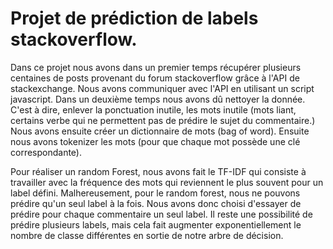 # Projet de prédiction de labels stackoverflow.

Dans ce projet nous avons dans un premier temps récupérer plusieurs centaines de posts provenant du forum stackoverflow grâce à l'API de stackexchange. Nous avons communiquer avec l'API en utilisant un script javascript.
Dans un deuxième temps nous avons dû nettoyer la donnée. C'est à dire, enlever la ponctuation inutile, les mots inutile (mots liant, certains verbe qui ne permettent pas de prédire le sujet du commentaire.)
Nous avons ensuite créer un dictionnaire de mots (bag of word). Ensuite nous avons tokenizer les mots (pour que chaque mot possède une clé correspondante).

Pour réaliser un random Forest, nous avons fait le TF-IDF qui consiste à travailler avec la fréquence des mots qui reviennent le plus souvent pour un label défini.
Malhereusement, pour le random forest, nous ne pouvons prédire qu'un seul label à la fois. Nous avons donc choisi d'essayer de prédire pour chaque commentaire un seul label.
Il reste une possibilité de prédire plusieurs labels, mais cela fait augmenter exponentiellement le nombre de classe différentes en sortie de notre arbre de décision.
